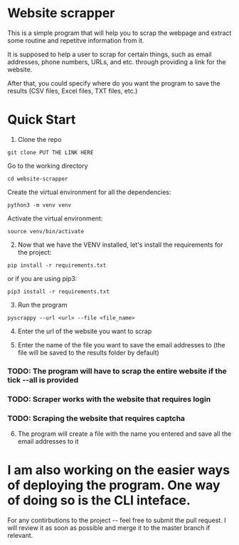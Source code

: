 # Website scrapper

This is a simple program that will help you to scrap the webpage and extract some routine and repetitve information from it.

It is supposed to help a user to scrap for certain things, such as email addresses, phone numbers, URLs, and etc. through providing a link for the website. 

After that, you could specify where do you want the program to save the results (CSV files, Excel files, TXT files, etc.)

# Quick Start

1. Clone the repo 

```
git clone PUT THE LINK HERE
```

Go to the working directory
```
cd website-scrapper
```

Create the virtual environment for all the dependencies:
```
python3 -m venv venv
```

Activate the virtual environment:
```
source venv/bin/activate
```

2. Now that we have the VENV installed, let's install the requirements for the project:
```
pip install -r requirements.txt
```

or if you are using pip3:
```
pip3 install -r requirements.txt
```

3. Run the program
<!-- ```
python3 scrapper.py 
``` -->
```
pyscrappy --url <url> --file <file_name>
```

4. Enter the url of the website you want to scrap

5. Enter the name of the file you want to save the email addresses to (the file will be saved to the results folder by default)

### TODO: The program will have to scrap the entire website if the tick --all is provided
### TODO: Scraper works with the website that requires login
### TODO: Scraping the website that requires captcha
<!-- 
### For the websites that require login, you can use the following command
```
python scrapper.py --username <your_username> --password <your_password>
``` -->

6. The program will create a file with the name you entered and save all the email addresses to it

# I am also working on the easier ways of deploying the program. One way of doing so is the CLI inteface.

For any contirbutions to the project -- feel free to submit the pull request. I will review it as soon as possible and merge it to the master branch if relevant.